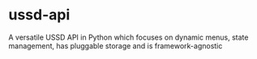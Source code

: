 # ussd-api
A versatile USSD API in Python which focuses on dynamic menus, state management, has pluggable storage and is framework-agnostic
